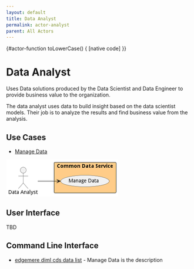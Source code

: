 ```yaml
---
layout: default
title: Data Analyst
permalink: actor-analyst
parent: All Actors
---
```


{#actor-function toLowerCase() { [native code] }}

# Data Analyst

Uses Data solutions produced by the Data Scientist and Data Engineer to provide business value to the organization.

The data analyst uses data to build insight based on the data scientist models. Their job is to analyze the results and find business value from the analysis.

## Use Cases

* [Manage Data](usecase-ManageData)


![Use Case Diagram](./UseCase.png)

## User Interface
TBD

## Command Line Interface
* [ edgemere diml cds data list](action--edgemere-diml-cds-data-list) - Manage Data is the description

